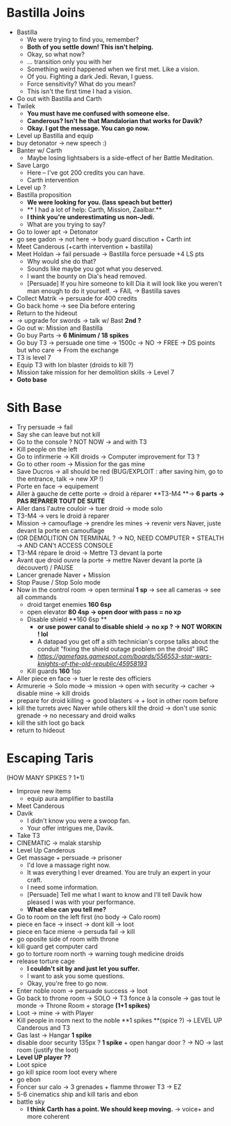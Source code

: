# Bastilla Joins


- Bastilla
	- We were trying to find you, remember?
	- **Both of you settle down! This isn't helping.**
	- Okay, so what now?
	- ... transition only you with her
	- Something weird happened when we first met. Like a vision.
	- Of you. Fighting a dark Jedi. Revan, I guess.
	- Force sensitivity? What do you mean?
	- This isn't the first time I had a vision.
- Go out with Bastilla and Carth
- Twilek
	- **You must have me confused with someone else.**
	- **Canderous? Isn't he that Mandalorian that works for Davik?**
	- **Okay. I got the message. You can go now.**
- Level up Bastilla and equip
- buy detonator -> new speech :)
- Banter w/ Carth
	- Maybe losing lightsabers is a side-effect of her Battle Meditation.
- Save Largo
	- Here – I've got 200 credits you can have. 
	- Carth intervention
- Level up ?
- Bastilla proposition
	- **We were looking for you. (lass speach but better)**
	- ** I had a lot of help: Carth, Mission, Zaalbar.**
	- **I think you're underestimating us non-Jedi.**
	- What are you trying to say?
- Go to lower apt -> Detonator
- go see gadon -> not here -> body guard discution + Carth int
- Meet Canderous (+carth intervention + bastilla)
- Meet Holdan -> fail persuade -> Bastilla force persuade +4 LS pts
	- Why would she do that?
	- Sounds like maybe you got what you deserved.
	- I want the bounty on Dia's head removed.
	- [Persuade] If you hire someone to kill Dia it will look like you weren't man enough to do it yourself. -> FAIL -> Bastilla saves
- Collect Matrik -> persuade for 400 credits
- Go back home -> see Dia before entering
- Return to the hideout
- -> upgrade for swords -> talk w/ Bast **2nd ?**
- Go out w: Mission and Bastilla
- Go buy Parts -> **6 Minimum / 18 spikes**
- Go buy T3 -> persuade one time -> 1500c -> NO -> FREE -> DS points but who care -> From the exchange
- T3 is level 7
- Equip T3 with Ion blaster (droids to kill ?)
- Mission take mission for her demolition skills -> Level 7
- **Goto base**


# Sith Base


- Try persuade -> fail
- Say she can leave but not kill
- Go to the console ? NOT NOW -> and with T3
- Kill people on the left
- Go to infirmerie -> Kill droids -> Computer improvement for T3 ?
- Go to other room -> Mission for the gas mine
- Save Ducros -> all should be red (BUG/EXPLOIT : after saving him, go to the entrance, talk -> new XP !)
- Porte en face -> equipement
- Aller à gauche de cette porte -> droid à réparer **T3-M4 **-> **6 parts -> PAS REPARER TOUT DE SUITE**
- Aller dans l'autre couloir -> tuer droid -> mode solo
- T3-M4 -> vers le droid à reparer
- Mission -> camouflage -> prendre les mines -> revenir vers Naver, juste devant la porte en camouflage
- (OR DEMOLITION ON TERMINAL ? -> NO, NEED COMPUTER + STEALTH -> AND CAN't ACCESS CONSOLE
- T3-M4 répare le droid -> Mettre T3 devant la porte
- Avant que droid ouvre la porte -> mettre Naver devant la porte (à découvert) / PAUSE
- Lancer grenade Naver + Mission
- Stop Pause / Stop Solo mode
- Now in the control room -> open terminal **1 sp** -> see all cameras -> see all commands
	- droid target enemies **160 6sp**
	- open elevator **80 4sp -> open door with pass = no xp**
	- Disable shield **160 6sp **
		- **or use power canal to disable shield -> no xp ? -> NOT WORKIN ! lol**
		- A datapad you get off a sith technician's corpse talks about the conduit "fixing the shield outage problem on the droid" IIRC
		- _https://gamefaqs.gamespot.com/boards/556553-star-wars-knights-of-the-old-republic/45958193_
	- Kill guards **160** 1sp
- Aller piece en face -> tuer le reste des officiers
- Armurerie -> Solo mode -> mission -> open with security -> cacher -> disable mine -> kill droids
- prepare for droid killing -> good blasters -> + loot in other room before
- kill the turrets avec Naver while others kill the droid -> don't use sonic grenade -> no necessary and droid walks
- kill the sith loot go back
- return to hideout


# Escaping Taris 
(HOW MANY SPIKES ? 1+1) 


- Improve new items
	- equip aura amplifier to bastilla
- Meet Canderous
- Davik
	- I didn't know you were a swoop fan.
	- Your offer intrigues me, Davik.
- Take T3
- CINEMATIC -> malak starship
- Level Up Canderous
- Get massage + persuade -> prisoner
	- I'd love a massage right now.
	- It was everything I ever dreamed. You are truly an expert in your craft.
	- I need some information.
	- [Persuade] Tell me what I want to know and I'll tell Davik how pleased I was with your performance.
	- **What else can you tell me?**
- Go to room on the left first (no body -> Calo room)
- piece en face -> insect -> dont kill -> loot
- piece en face miene -> persuda fail -> kill
- go oposite side of room with throne
- kill guard get computer card
- go to torture room north -> warning tough medicine droids
- release torture cage
	- **I couldn't sit by and just let you suffer.**
	- I want to ask you some questions.
	- Okay, you're free to go now.
- Enter noble room -> persuade success -> loot
- Go back to throne room -> SOLO -> T3 fonce à la console -> gas tout le monde -> Throne Room + storage **(1+1 spikes)**
- Loot -> mine -> with Player
- Kill people in room next to the noble **1 spikes **(spice ?) -> LEVEL UP Canderous and T3
- Gas last -> Hangar **1 spike**
- disable door security 135px ? **1 spike** + open hangar door ? -> NO -> last room (justify the loot)
- **Level UP player ??**
- Loot spice
- go kill spice room loot every where
- go ebon
- Foncer sur calo -> 3 grenades + flamme thrower T3 -> EZ
- 5-6 cinematics ship and kill taris and ebon
- battle sky
	- **I think Carth has a point. We should keep moving.** -> voice+ and more coherent

